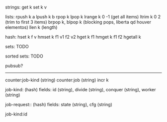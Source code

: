 strings:
	get k
	set k v

lists:
	rpush k a
	lpush k b
	rpop k
	lpop k
	lrange k 0 -1          (get all items)
	ltrim k 0 2            (trim to first 3 items)
	brpop k, blpop k       (blocking pops, liberta qd houver elementos)
	llen k                 (length)

hash:
	hset k f v
	hmset k f1 v1 f2 v2
	hget k f1
	hmget k f1 f2
	hgetall k

sets:
	TODO

sorted sets:
	TODO

pubsub?

--------------


counter:job-kind (string)
counter:job      (string)
	incr k

job-kind:<id> (hash)
	fields:
		id (string),
		divide (string),
		conquer (string),
		worker (string)

job-request:<job-kind-id>:<id> (hash)
	fields:
		state (string),
		cfg (string)


job-kind:id